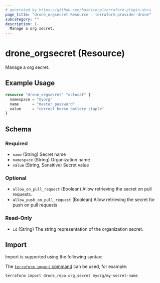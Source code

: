 ```yaml
---
# generated by https://github.com/hashicorp/terraform-plugin-docs
page_title: "drone_orgsecret Resource - terraform-provider-drone"
subcategory: ""
description: |-
  Manage a org secret.
---
```


# drone_orgsecret (Resource)

Manage a org secret.

## Example Usage

```terraform
resource "drone_orgsecret" "octocat" {
  namespace = "myorg"
  name      = "master_password"
  value     = "correct horse battery staple"
}
```

<!-- schema generated by tfplugindocs -->
## Schema

### Required

- `name` (String) Secret name
- `namespace` (String) Organization name
- `value` (String, Sensitive) Secret value

### Optional

- `allow_on_pull_request` (Boolean) Allow retrieving the secret on pull requests.
- `allow_push_on_pull_request` (Boolean) Allow retrieving the secret for push on pull requests

### Read-Only

- `id` (String) The string representation of the organization secret.

## Import

Import is supported using the following syntax:

The [`terraform import` command](https://developer.hashicorp.com/terraform/cli/commands/import) can be used, for example:

```shell
terraform import drone_repo.org_secret myorg/my-secret-name
```
